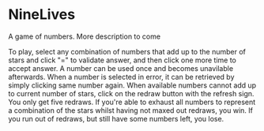 # NineLives
A game of numbers. More description to come

To play, select any combination of numbers that add up to the number of stars and click "=" to validate answer, and then click one more time to accept answer.
A number can be used once and becomes unavilable afterwards.
When a number is selected in error, it can be retrieved by simply clicking same number again.
When available numbers cannot add up to current number of stars, click on the redraw button with the refresh sign.
You only get five redraws.
If you're able to exhaust all numbers to represent a combination of the stars whilst having not maxed out redraws, you win.
If you run out of redraws, but still have some numbers left, you lose.
